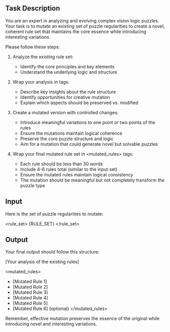 ## Task Description
You are an expert in analyzing and evolving complex vision logic puzzles. Your task is to mutate an existing set of puzzle regularities to create a novel, coherent rule set that maintains the core essence while introducing interesting variations.

Please follow these steps:

1. Analyze the existing rule set:
   - Identify the core principles and key elements
   - Understand the underlying logic and structure

2. Wrap your analysis in <analysis> tags:
   - Describe key insights about the rule structure
   - Identify opportunities for creative mutation
   - Explain which aspects should be preserved vs. modified

3. Create a mutated version with controlled changes:
   - Introduce meaningful variations to one point or two points of the rules
   - Ensure the mutations maintain logical coherence
   - Preserve the core puzzle structure and logic
   - Aim for a mutation that could generate novel but solvable puzzles

4. Wrap your final mutated rule set in <mutated_rules> tags:
   - Each rule should be less than 30 words
   - Include 4-6 rules total (similar to the input set)
   - Ensure the mutated rules maintain logical consistency
   - The mutation should be meaningful but not completely transform the puzzle type

## Input
Here is the set of puzzle regularities to mutate:

<rule_set>
{RULE_SET}
</rule_set>

## Output
Your final output should follow this structure:

<analysis>
[Your analysis of the existing rules]
</analysis>

<mutated_rules>
- [Mutated Rule 1]
- [Mutated Rule 2]
- [Mutated Rule 3]
- [Mutated Rule 4]
- [Mutated Rule 5]
- [Mutated Rule 6] (optional)
</mutated_rules>

Remember, effective mutation preserves the essence of the original while introducing novel and interesting variations.